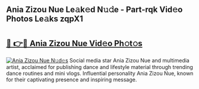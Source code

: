 ## Ania Zizou Nue Le𝚊k𝚎d N𝚞𝚍e - Part-rqk Vid𝚎o Photos Le𝚊ks zqpX1

# <h2><a href="http://fb6bftz.evod.top/?m=Ania+Zizou+Nue">🔗 👉🔴 Ania Zizou Nue Vid𝚎o Ph𝚘t𝚘s</a></h2>

[![Ania Zizou Nue N𝚞d𝚎s](https://i.imgur.com/8V9OHl7.gif)](http://fb6bftz.evod.top/?m=Ania+Zizou+Nue)
Social media star Ania Zizou Nue and multimedia artist, acclaimed for publishing dance and lifestyle material through trending dance routines and mini vlogs. Influential personality Ania Zizou Nue, known for their captivating presence and inspiring message. 
